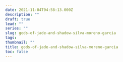 ```yaml
---
date: 2021-11-04T04:58:13.000Z
description: ""
draft: true
lead: ""
series: ""
slug: gods-of-jade-and-shadow-silva-moreno-garcia
tags: 
thumbnail: ""
title: gods-of-jade-and-shadow-silva-moreno-garcia
toc: false
---
```

